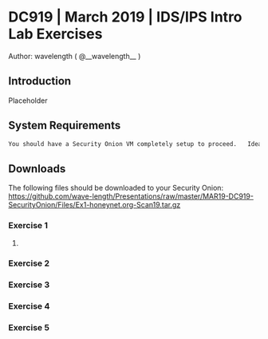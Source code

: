# DC919  |  March 2019  |  IDS/IPS Intro Lab Exercises
Author: wavelength  ( @\_\_wavelength\_\_ )

## Introduction
Placeholder

## System Requirements
```sh
You should have a Security Onion VM completely setup to proceed.   Ideally, you would have a snapshot of the fresh install that you can revert to between exercises.
```

## Downloads
The following files should be downloaded to your Security Onion:\
https://github.com/wave-length/Presentations/raw/master/MAR19-DC919-SecurityOnion/Files/Ex1-honeynet.org-Scan19.tar.gz

### Exercise 1
1. 
### Exercise 2

### Exercise 3

### Exercise 4

### Exercise 5
